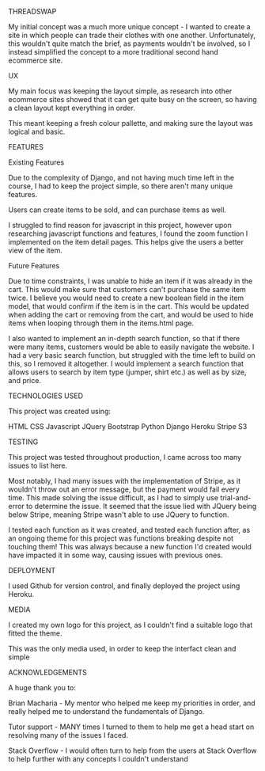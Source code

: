 THREADSWAP

My initial concept was a much more unique concept - I wanted to create a site
in which people can trade their clothes with one another. Unfortunately, this 
wouldn't quite match the brief, as payments wouldn't be involved, so I instead
simplified the concept to a more traditional second hand ecommerce site.

UX

My main focus was keeping the layout simple, as research into other ecommerce
sites showed that it can get quite busy on the screen, so having a clean layout
kept everything in order.

This meant keeping a fresh colour pallette, and making sure the layout was
logical and basic.

FEATURES

Existing Features

Due to the complexity of Django, and not having much time left in the course, I
had to keep the project simple, so there aren't many unique features.

Users can create items to be sold, and can purchase items as well.

I struggled to find reason for javascript in this project, however upon researching
javascript functions and features, I found the zoom function I implemented on the
item detail pages. This helps give the users a better view of the item.

Future Features

Due to time constraints, I was unable to hide an item if it was already in the
cart. This would make sure that customers can't purchase the same item twice. I
believe you would need to create a new boolean field in the item model, that would 
confirm if the item is in the cart. This would be updated when adding the cart or
removing from the cart, and would be used to hide items when looping through them
in the items.html page.

I also wanted to implement an in-depth search function, so that if there were
many items, customers would be able to easily navigate the website. I had a very
basic search function, but struggled with the time left to build on this, so I
removed it altogether. I would implement a search function that allows users to
search by item type (jumper, shirt etc.) as well as by size, and price.

TECHNOLOGIES USED

This project was created using:

HTML
CSS
Javascript
JQuery
Bootstrap
Python
Django
Heroku
Stripe
S3

TESTING

This project was tested throughout production, I came across too many issues to
list here.

Most notably, I had many issues with the implementation of Stripe, as it wouldn't
throw out an error message, but the payment would fail every time. This made
solving the issue difficult, as I had to simply use trial-and-error to determine
the issue. It seemed that the issue lied with JQuery being below Stripe, meaning
Stripe wasn't able to use JQuery to function.

I tested each function as it was created, and tested each function after, as an
ongoing theme for this project was functions breaking despite not touching them!
This was always because a new function I'd created would have impacted it in some
way, causing issues with previous ones.

DEPLOYMENT

I used Github for version control, and finally deployed the project using Heroku. 

MEDIA

I created my own logo for this project, as I couldn't find a suitable logo that
fitted the theme.

This was the only media used, in order to keep the interfact clean and simple

ACKNOWLEDGEMENTS

A huge thank you to:

Brian Macharia - My mentor who helped me keep my priorities in order, and really
helped me to understand the fundamentals of Django.

Tutor support - MANY times I turned to them to help me get a head start on 
resolving many of the issues I faced.

Stack Overflow - I would often turn to help from the users at Stack Overflow to 
help further with any concepts I couldn't understand